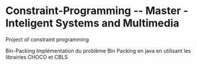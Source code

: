 # Constraint-Programming -- Master - Inteligent Systems and Multimedia
Project of constraint programming

Bin-Packing
Implémentation du problème Bin Packing en java en utilisant les librairies CHOCO et CBLS
